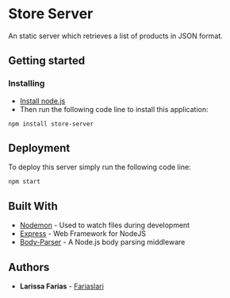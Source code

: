 # Store Server

An static server which retrieves a list of products in JSON format.

## Getting started

### Installing
* [Install node.js](http://nodejs.org/download/)
* Then run the following code line to install this application:

```
npm install store-server
```

## Deployment
To deploy this server simply run the following code line:

```
npm start
```


## Built With

* [Nodemon](https://github.com/remy/nodemon) - Used to watch files during development
* [Express](https://github.com/expressjs/express) - Web Framework for NodeJS
* [Body-Parser](https://github.com/expressjs/body-parser) - A Node.js body parsing middleware

## Authors

* **Larissa Farias** - [Fariaslari](https://github.com/fariaslari)
